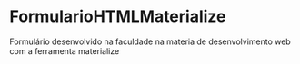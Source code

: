# FormularioHTMLMaterialize
Formulário desenvolvido na faculdade na materia de desenvolvimento web com a ferramenta materialize
